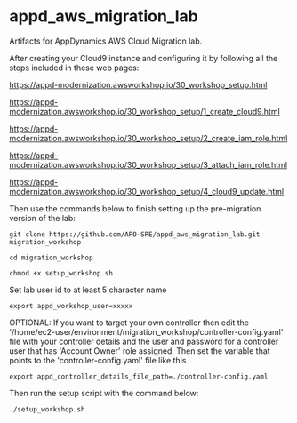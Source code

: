 # appd_aws_migration_lab

Artifacts for AppDynamics AWS Cloud Migration lab.

After creating your Cloud9 instance and configuring it by following all the steps included in these web pages:

https://appd-modernization.awsworkshop.io/30_workshop_setup.html

https://appd-modernization.awsworkshop.io/30_workshop_setup/1_create_cloud9.html

https://appd-modernization.awsworkshop.io/30_workshop_setup/2_create_iam_role.html

https://appd-modernization.awsworkshop.io/30_workshop_setup/3_attach_iam_role.html

https://appd-modernization.awsworkshop.io/30_workshop_setup/4_cloud9_update.html


Then use the commands below to finish setting up the pre-migration version of the lab:

```
git clone https://github.com/APO-SRE/appd_aws_migration_lab.git migration_workshop
```

```
cd migration_workshop
```

```
chmod +x setup_workshop.sh
```

Set lab user id to at least 5 character name
```
export appd_workshop_user=xxxxx
```

OPTIONAL: If you want to target your own controller then edit the '/home/ec2-user/environment/migration_workshop/controller-config.yaml' file with your controller details and the user and password for a controller user that has 'Account Owner' role assigned.  Then set the variable that points to the 'controller-config.yaml' file like this

```
export appd_controller_details_file_path=./controller-config.yaml
```

Then run the setup script with the command below:

```
./setup_workshop.sh
```

